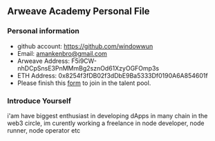 ## Arweave Academy Personal File

### Personal information

- github account: https://github.com/windowwun
- Email: amankenbro@gmail.com
- Arweave Address: F5i9CW-nhDCpSnsE3PnMMmBg2sznOd61XzyOGFOmp3s
- ETH Address: 0x8254f3fDB02f3dDbE9Ba5333Df0190A6A854601f
- Please finish this [form](https://docs.google.com/forms/d/e/1FAIpQLSfWA5fIIcBgmRppm3jNz5vmf9Mai_QMVil-2pO4r7YKn_Zhtw/viewform?usp=sf_link) to join in the talent pool.

### Introduce Yourself
 i'am have biggest enthusiast in developing dApps in many chain in the web3 circle, im curently working a freelance in node developer, node runner, node operator etc